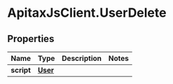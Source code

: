 # ApitaxJsClient.UserDelete

## Properties
Name | Type | Description | Notes
------------ | ------------- | ------------- | -------------
**script** | [**User**](User.md) |  | 


